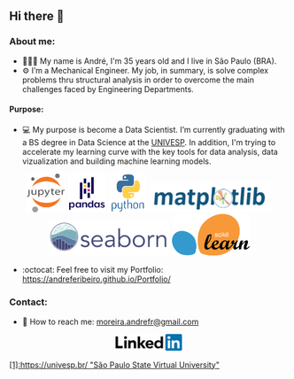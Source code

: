 <h2>Hi there 👋</h2>

<h3>About me:</h3>

- 🧔🏿‍♂️ My name is André,  I'm 35 years old and I live in São Paulo (BRA).
- ⚙️ I’m a Mechanical Engineer. My job, in summary, is solve complex problems thru structural analysis in order to overcome the main challenges faced by Engineering Departments.

<h4>Purpose:</h4>

- 💻 My purpose is become a Data Scientist. I’m currently graduating with a BS degree in Data Science at the [UNIVESP](https://univesp.br/). In addition, I'm trying to accelerate my learning curve with the key tools for data analysis, data vizualization and building machine learning models.

<p align="center">
        <img src="images/jupyter-original-wordmark.svg" width="70" />
        <img src="images/pandas-original-wordmark.svg" width="70" />
        <img src="images/python-original-wordmark.svg" width="70" />
        <img src="images/logo2_compressed.svg" width="220" />
        <img src="images/logo-wide-lightbg.svg" width="220" />
        <img src="images/1200px-Scikit_learn_logo_small.svg.png" width="140" />
</p>


- :octocat: Feel free to visit my Portfolio: https://andreferibeiro.github.io/Portfolio/


<h3>Contact:</h3>

-  📧 How to reach me: moreira.andrefr@gmail.com

<p align="center"><a href="https://www.linkedin.com/in/andreferibeiro">
         <img src="images/linkedin-logo.png" width="120" /a>
</p>
[1]:https://univesp.br/ "São Paulo State Virtual University"
